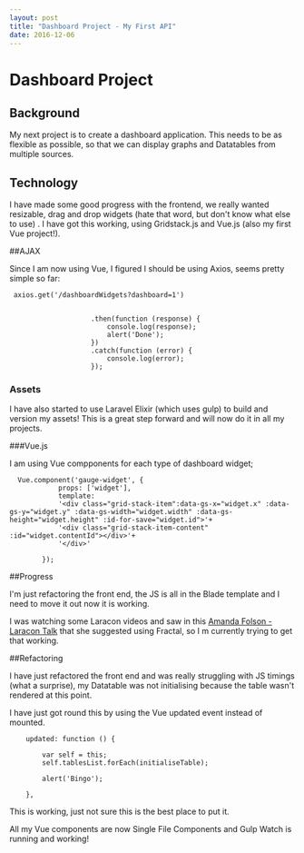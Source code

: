 ```yaml
---
layout: post
title: "Dashboard Project - My First API"
date: 2016-12-06
---
```


# Dashboard Project

## Background

My next project is to create a dashboard application. This needs to be as flexible as possible, so that we can display graphs and Datatables from multiple sources.


## Technology

I have made some good progress with the frontend, we really wanted resizable, drag and drop widgets (hate that word, but don't know what else to use)
. I have got this working, using Gridstack.js and Vue.js (also my first Vue project!).

##AJAX

Since I am now using Vue, I figured I should be using Axios, seems pretty simple so far:
```
 axios.get('/dashboardWidgets?dashboard=1')


                    .then(function (response) {
                        console.log(response);
                        alert('Done');
                    })
                    .catch(function (error) {
                        console.log(error);
                    });
```                   
                    

### Assets
I have also started to use Laravel Elixir (which uses gulp) to build and version my assets! This is a great step forward and will now do it in all my projects. 


###Vue.js

I am using Vue compponents for each type of dashboard widget;
```
  Vue.component('gauge-widget', {
            props: ['widget'],
            template:
            '<div class="grid-stack-item":data-gs-x="widget.x" :data-gs-y="widget.y" :data-gs-width="widget.width" :data-gs-height="widget.height" :id-for-save="widget.id">'+
            '<div class="grid-stack-item-content"  :id="widget.contentId"></div>'+
            '</div>'

        });
```


##Progress

I'm just refactoring the front end, the JS is all in the Blade template and I need to move it out now it is working.

I was watching some Laracon videos and saw in this [Amanda Folson - Laracon Talk](https://streamacon.com/video/laracon-us/amanda-folson-apis-with-lumen) that she suggested using Fractal, so I m currently trying to get that working.

##Refactoring

I have just refactored the front end and was really struggling with JS timings (what a surprise), my Datatable was not initialising because the table wasn't rendered at this point.

I have just got round this by using the Vue updated event instead of mounted.
```
    updated: function () {

        var self = this;
        self.tablesList.forEach(initialiseTable);

        alert('Bingo');

    },
```

This is working, just not sure this is the best place to put it.

All my Vue components are now Single File Components and Gulp Watch is running and working!





